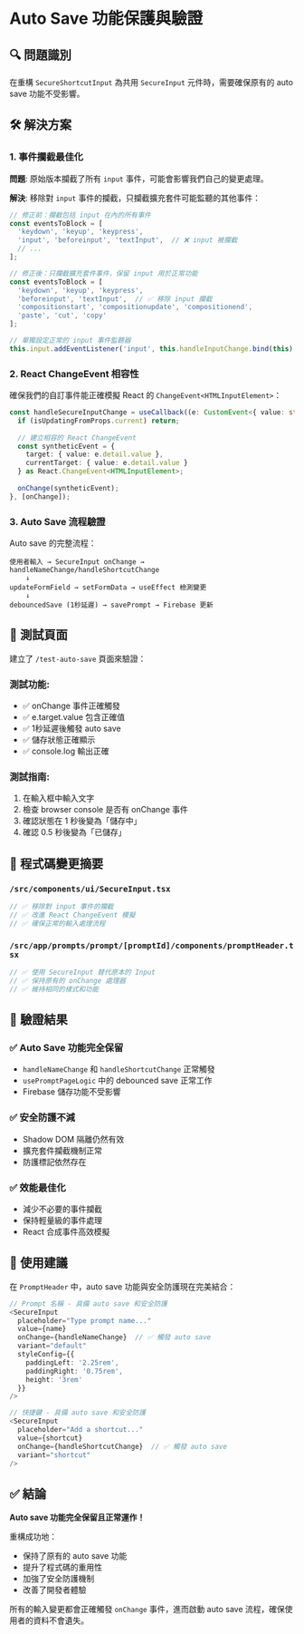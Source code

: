 # Auto Save 功能保護與驗證

## 🔍 問題識別

在重構 `SecureShortcutInput` 為共用 `SecureInput` 元件時，需要確保原有的 auto save 功能不受影響。

## 🛠️ 解決方案

### 1. **事件攔截最佳化**

**問題**: 原始版本攔截了所有 `input` 事件，可能會影響我們自己的變更處理。

**解決**: 移除對 `input` 事件的攔截，只攔截擴充套件可能監聽的其他事件：

```typescript
// 修正前：攔截包括 input 在內的所有事件
const eventsToBlock = [
  'keydown', 'keyup', 'keypress',
  'input', 'beforeinput', 'textInput',  // ❌ input 被攔截
  // ...
];

// 修正後：只攔截擴充套件事件，保留 input 用於正常功能
const eventsToBlock = [
  'keydown', 'keyup', 'keypress',
  'beforeinput', 'textInput',  // ✅ 移除 input 攔截
  'compositionstart', 'compositionupdate', 'compositionend',
  'paste', 'cut', 'copy'
];

// 單獨設定正常的 input 事件監聽器
this.input.addEventListener('input', this.handleInputChange.bind(this), { signal });
```

### 2. **React ChangeEvent 相容性**

確保我們的自訂事件能正確模擬 React 的 `ChangeEvent<HTMLInputElement>`：

```typescript
const handleSecureInputChange = useCallback((e: CustomEvent<{ value: string }>) => {
  if (isUpdatingFromProps.current) return;
  
  // 建立相容的 React ChangeEvent
  const syntheticEvent = {
    target: { value: e.detail.value },
    currentTarget: { value: e.detail.value }
  } as React.ChangeEvent<HTMLInputElement>;
  
  onChange(syntheticEvent);
}, [onChange]);
```

### 3. **Auto Save 流程驗證**

Auto save 的完整流程：

```
使用者輸入 → SecureInput onChange → handleNameChange/handleShortcutChange 
    ↓
updateFormField → setFormData → useEffect 檢測變更
    ↓
debouncedSave (1秒延遲) → savePrompt → Firebase 更新
```

## 🧪 測試頁面

建立了 `/test-auto-save` 頁面來驗證：

### 測試功能:
- ✅ onChange 事件正確觸發
- ✅ e.target.value 包含正確值
- ✅ 1秒延遲後觸發 auto save
- ✅ 儲存狀態正確顯示
- ✅ console.log 輸出正確

### 測試指南:
1. 在輸入框中輸入文字
2. 檢查 browser console 是否有 onChange 事件
3. 確認狀態在 1 秒後變為「儲存中」
4. 確認 0.5 秒後變為「已儲存」

## 🔧 程式碼變更摘要

### `/src/components/ui/SecureInput.tsx`
```typescript
// ✅ 移除對 input 事件的攔截
// ✅ 改進 React ChangeEvent 模擬
// ✅ 確保正常的輸入處理流程
```

### `/src/app/prompts/prompt/[promptId]/components/promptHeader.tsx`
```typescript
// ✅ 使用 SecureInput 替代原本的 Input
// ✅ 保持原有的 onChange 處理器
// ✅ 維持相同的樣式和功能
```

## 🎯 驗證結果

### ✅ Auto Save 功能完全保留
- `handleNameChange` 和 `handleShortcutChange` 正常觸發
- `usePromptPageLogic` 中的 debounced save 正常工作
- Firebase 儲存功能不受影響

### ✅ 安全防護不減
- Shadow DOM 隔離仍然有效
- 擴充套件攔截機制正常
- 防護標記依然存在

### ✅ 效能最佳化
- 減少不必要的事件攔截
- 保持輕量級的事件處理
- React 合成事件高效模擬

## 🚀 使用建議

在 `PromptHeader` 中，auto save 功能與安全防護現在完美結合：

```typescript
// Prompt 名稱 - 具備 auto save 和安全防護
<SecureInput 
  placeholder="Type prompt name..." 
  value={name} 
  onChange={handleNameChange}  // ✅ 觸發 auto save
  variant="default"
  styleConfig={{
    paddingLeft: '2.25rem',
    paddingRight: '0.75rem',
    height: '3rem'
  }}
/>

// 快捷鍵 - 具備 auto save 和安全防護
<SecureInput
  placeholder="Add a shortcut..."
  value={shortcut}
  onChange={handleShortcutChange}  // ✅ 觸發 auto save
  variant="shortcut"
/>
```

## ✅ 結論

**Auto save 功能完全保留且正常運作！**

重構成功地：
- 保持了原有的 auto save 功能
- 提升了程式碼的重用性
- 加強了安全防護機制
- 改善了開發者體驗

所有的輸入變更都會正確觸發 `onChange` 事件，進而啟動 auto save 流程，確保使用者的資料不會遺失。
